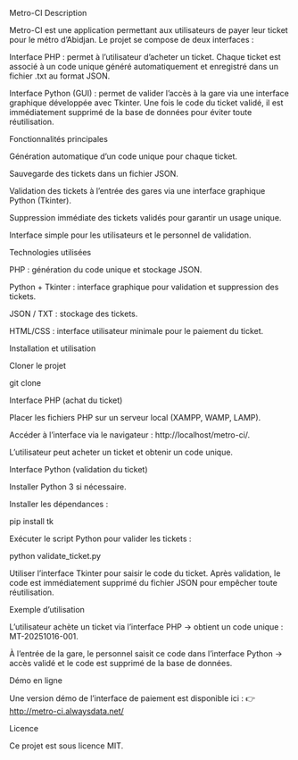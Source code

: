 Metro-CI
Description

Metro-CI est une application permettant aux utilisateurs de payer leur ticket pour le métro d’Abidjan. Le projet se compose de deux interfaces :

Interface PHP : permet à l’utilisateur d’acheter un ticket. Chaque ticket est associé à un code unique généré automatiquement et enregistré dans un fichier .txt au format JSON.

Interface Python (GUI) : permet de valider l’accès à la gare via une interface graphique développée avec Tkinter. Une fois le code du ticket validé, il est immédiatement supprimé de la base de données pour éviter toute réutilisation.

Fonctionnalités principales

Génération automatique d’un code unique pour chaque ticket.

Sauvegarde des tickets dans un fichier JSON.

Validation des tickets à l’entrée des gares via une interface graphique Python (Tkinter).

Suppression immédiate des tickets validés pour garantir un usage unique.

Interface simple pour les utilisateurs et le personnel de validation.

Technologies utilisées

PHP : génération du code unique et stockage JSON.

Python + Tkinter : interface graphique pour validation et suppression des tickets.

JSON / TXT : stockage des tickets.

HTML/CSS : interface utilisateur minimale pour le paiement du ticket.

Installation et utilisation

Cloner le projet

git clone[ <URL-du-projet>](https://github.com/Mohamedtr02/metroci)


Interface PHP (achat du ticket)

Placer les fichiers PHP sur un serveur local (XAMPP, WAMP, LAMP).

Accéder à l’interface via le navigateur : http://localhost/metro-ci/.

L’utilisateur peut acheter un ticket et obtenir un code unique.

Interface Python (validation du ticket)

Installer Python 3 si nécessaire.

Installer les dépendances :

pip install tk


Exécuter le script Python pour valider les tickets :

python validate_ticket.py


Utiliser l’interface Tkinter pour saisir le code du ticket. Après validation, le code est immédiatement supprimé du fichier JSON pour empêcher toute réutilisation.

Exemple d’utilisation

L’utilisateur achète un ticket via l’interface PHP → obtient un code unique : MT-20251016-001.

À l’entrée de la gare, le personnel saisit ce code dans l’interface Python → accès validé et le code est supprimé de la base de données.

Démo en ligne

Une version démo de l’interface de paiement est disponible ici :
👉 http://metro-ci.alwaysdata.net/

Licence

Ce projet est sous licence MIT.
